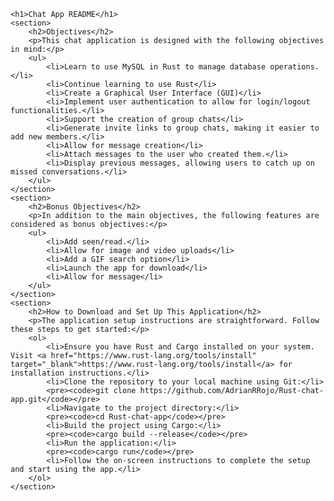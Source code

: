     <h1>Chat App README</h1>
    <section>
        <h2>Objectives</h2>
        <p>This chat application is designed with the following objectives in mind:</p>
        <ul>
            <li>Learn to use MySQL in Rust to manage database operations.</li>
            <li>Continue learning to use Rust</li>
            <li>Create a Graphical User Interface (GUI)</li>
            <li>Implement user authentication to allow for login/logout functionalities.</li>
            <li>Support the creation of group chats</li>
            <li>Generate invite links to group chats, making it easier to add new members.</li>
            <li>Allow for message creation</li>
            <li>Attach messages to the user who created them.</li>
            <li>Display previous messages, allowing users to catch up on missed conversations.</li>
        </ul>
    </section>
    <section>
        <h2>Bonus Objectives</h2>
        <p>In addition to the main objectives, the following features are considered as bonus objectives:</p>
        <ul>
            <li>Add seen/read.</li>
            <li>Allow for image and video uploads</li>
            <li>Add a GIF search option</li>
            <li>Launch the app for download</li>
            <li>Allow for message</li>
        </ul>
    </section>
    <section>
        <h2>How to Download and Set Up This Application</h2>
        <p>The application setup instructions are straightforward. Follow these steps to get started:</p>
        <ol>
            <li>Ensure you have Rust and Cargo installed on your system. Visit <a href="https://www.rust-lang.org/tools/install" target="_blank">https://www.rust-lang.org/tools/install</a> for installation instructions.</li>
            <li>Clone the repository to your local machine using Git:</li>
            <pre><code>git clone https://github.com/AdrianRRojo/Rust-chat-app.git</code></pre>
            <li>Navigate to the project directory:</li>
            <pre><code>cd Rust-chat-app</code></pre>
            <li>Build the project using Cargo:</li>
            <pre><code>cargo build --release</code></pre>
            <li>Run the application:</li>
            <pre><code>cargo run</code></pre>
            <li>Follow the on-screen instructions to complete the setup and start using the app.</li>
        </ol>
    </section>
